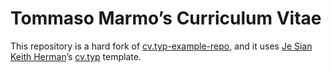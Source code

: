 # Tommaso Marmo’s Curriculum Vitae

This repository is a hard fork of [cv.typ-example-repo](https://github.com/jskherman/cv.typ-example-repo 'cv.typ-example-repo on GitHub'), and it uses [Je Sian Keith Herman](https://jskherman.com)’s [cv.typ](https://github.com/jskherman/cv.typ 'cv.typ on GitHub') template.
